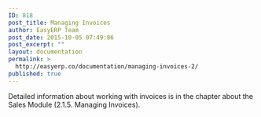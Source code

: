 ```yaml
---
ID: 818
post_title: Managing Invoices
author: EasyERP Team
post_date: 2015-10-05 07:49:06
post_excerpt: ""
layout: documentation
permalink: >
  http://easyerp.co/documentation/managing-invoices-2/
published: true
---
```

<p class="normal" style="margin-left: 0cm;"><span lang="UK">Detailed information about working with invoices is in the chapter about the Sales Module (2.1.5. Managing Invoices).</span></p>